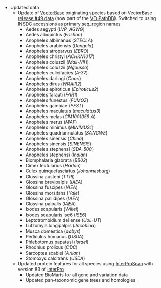 - Updated data
    - Update of [VectorBase](https://vectorbase.org) originating species based on VectorBase [release #49 data](https://veupathdb.org/veupathdb/app/static-content/VEuPathDB/news.html#VectorBase49Released) (now part of  the [VEuPathDB](https://veupathdb.org)). Switched to using INSDC accessions as primary seq\_region names
        - Aedes aegypti (*LVP_AGWG*)
        - Aedes albopictus (*Foshan*)
        - Anopheles albimanus (*STECLA*)
        - Anopheles arabiensis (*Dongola*)
        - Anopheles atroparvus (*EBRO*)
        - Anopheles christyi (*ACHKN1017*)
        - Anopheles coluzzii (*Mali-NIH*)
        - Anopheles coluzzii (*Ngousso*)
        - Anopheles culicifacies (*A-37*)
        - Anopheles darlingi (*Coari*)
        - Anopheles dirus (*WRAIR2*)
        - Anopheles epiroticus (*Epiroticus2*)
        - Anopheles farauti (*FAR1*)
        - Anopheles funestus (*FUMOZ*)
        - Anopheles gambiae (*PEST*)
        - Anopheles maculatus (*maculatus3*)
        - Anopheles melas (*CM1001059 A*)
        - Anopheles merus (*MAF*)
        - Anopheles minimus (*MINIMUS1*)
        - Anopheles quadriannulatus (*SANGWE*)
        - Anopheles sinensis (*China*)
        - Anopheles sinensis (*SINENSIS*)
        - Anopheles stephensi (*SDA-500*)
        - Anopheles stephensi (*Indian*)
        - Biomphalaria glabrata (*BB02*)
        - Cimex lectularius (*Harlan*)
        - Culex quinquefasciatus (*Johannesburg*)
        - Glossina austeni (*TTRI*)
        - Glossina brevipalpis (*IAEA*)
        - Glossina fuscipes (*IAEA*)
        - Glossina morsitans (*Yale*)
        - Glossina pallidipes (*IAEA*)
        - Glossina palpalis (*IAEA*)
        - Ixodes scapularis (*Wikel*)
        - Ixodes scapularis ise6 (*ISE6*)
        - Leptotrombidium deliense (*UoL-UT*)
        - Lutzomyia longipalpis (*Jacobina*)
        - Musca domestica (*aabys*)
        - Pediculus humanus (*USDA*)
        - Phlebotomus papatasi (*Israel*)
        - Rhodnius prolixus (*CDC*)
        - Sarcoptes scabiei (*Arlian*)
        - Stomoxys calcitrans (*USDA*)
    - Updated protein features for all species using [InterProScan](http://www.ebi.ac.uk/interpro/search/sequence-search) with version 83 of [InterPro](https://www.ebi.ac.uk/interpro/)
		- Updated BioMarts for all gene and variation data
		- Updated pan-taxonomic gene trees and homologies
